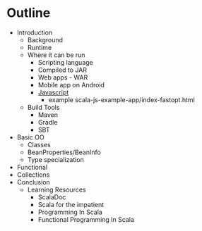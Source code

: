Outline
=======

- Introduction
  - Background
  - Runtime
  - Where it can be run
    - Scripting language
    - Compiled to JAR
    - Web apps - WAR
    - Mobile app on Android
    - [Javascript](http://www.scala-js.org/)
        - example  scala-js-example-app/index-fastopt.html
  - Build Tools
    - Maven
    - Gradle
    - SBT
- Basic OO
  - Classes
  - BeanProperties/BeanInfo
  - Type specialization
- Functional
- Collections
- Conclusion
  - Learning Resources
    - ScalaDoc
    - Scala for the impatient
    - Programming In Scala
    - Functional Programming In Scala
